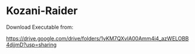 # Kozani-Raider

Download Executable from:


https://drive.google.com/drive/folders/1yKM7QXvlA00Amm4i4_azWELOBB4djjmD?usp=sharing
